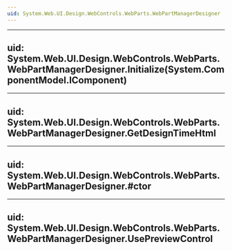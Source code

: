 ```yaml
---
uid: System.Web.UI.Design.WebControls.WebParts.WebPartManagerDesigner
---
```


---
uid: System.Web.UI.Design.WebControls.WebParts.WebPartManagerDesigner.Initialize(System.ComponentModel.IComponent)
---

---
uid: System.Web.UI.Design.WebControls.WebParts.WebPartManagerDesigner.GetDesignTimeHtml
---

---
uid: System.Web.UI.Design.WebControls.WebParts.WebPartManagerDesigner.#ctor
---

---
uid: System.Web.UI.Design.WebControls.WebParts.WebPartManagerDesigner.UsePreviewControl
---
